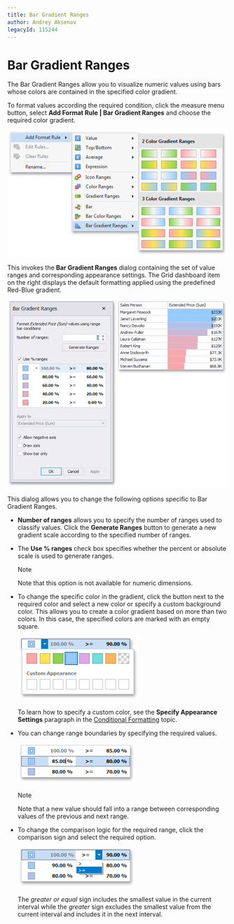 ```yaml
---
title: Bar Gradient Ranges
author: Andrey Aksenov
legacyId: 115244
---
```

# Bar Gradient Ranges
The Bar Gradient Ranges allow you to visualize numeric values using bars whose colors are contained in the specified color gradient.

To format values according the required condition, click the measure menu button, select **Add Format Rule | Bar Gradient Ranges** and choose the required color gradient.

![BarGradientRanges_Menu](../../../../images/img120037.png)

This invokes the **Bar Gradient Ranges** dialog containing the set of value ranges and corresponding appearance settings. The Grid dashboard item on the right displays the default formatting applied using the predefined Red-Blue gradient.

![BarGradientRangesDialog](../../../../images/img120023.png)

This dialog allows you to change the following options specific to Bar Gradient Ranges.
* **Number of ranges** allows you to specify the number of ranges used to classify values. Click the **Generate Ranges** button to generate a new gradient scale according to the specified number of ranges.
* The **Use % ranges** check box specifies whether the percent or absolute scale is used to generate ranges.
	
	> [!NOTE]
	> Note that this option is not available for numeric dimensions.
* To change the specific color in the gradient, click the button next to the required color and select a new color or specify a custom background color. This allows you to create a color gradient based on more than two colors. In this case, the specified colors are marked with an empty square.
	
	![GradientRangeDialog_ChangeColor](../../../../images/img118677.png)
	
	To learn how to specify a custom color, see the **Specify Appearance Settings** paragraph in the [Conditional Formatting](../conditional-formatting.md) topic.
* You can change range boundaries by specifying the required values.
	
	![GradientRangeDialog_ChangeRangeStop](../../../../images/img118678.png)
	
	> [!NOTE]
	> Note that a new value should fall into a range between corresponding values of the previous and next range.
* To change the comparison logic for the required range, click the comparison sign and select the required option.
	
	![GradientRangeDialog_ChangeComparisonLogic](../../../../images/img118679.png)
	
	The _greater or equal_ sign includes the smallest value in the current interval while the _greater_ sign excludes the smallest value from the current interval and includes it in the next interval.